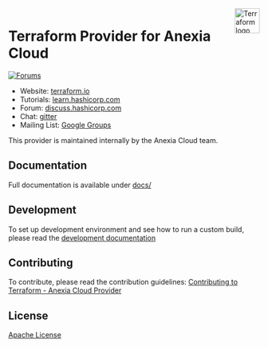 <a href="https://terraform.io">
    <img src="https://cdn.rawgit.com/hashicorp/terraform-website/master/content/source/assets/images/logo-hashicorp.svg" alt="Terraform logo" title="Terraform" align="right" height="50" />
</a>

# Terraform Provider for Anexia Cloud

[![Forums][discuss-badge]][discuss]

[discuss-badge]: https://img.shields.io/badge/discuss-terraform--anxcloud-623CE4.svg?style=flat
[discuss]: https://discuss.hashicorp.com/c/terraform-providers/tf-anxcloud/

- Website: [terraform.io](https://terraform.io)
- Tutorials: [learn.hashicorp.com](https://learn.hashicorp.com/terraform?track=getting-started#getting-started)
- Forum: [discuss.hashicorp.com](https://discuss.hashicorp.com/c/terraform-providers/tf-aws/)
- Chat: [gitter](https://gitter.im/hashicorp-terraform/Lobby)
- Mailing List: [Google Groups](http://groups.google.com/group/terraform-tool)

This provider is maintained internally by the Anexia Cloud team.

## Documentation

Full documentation is available under [docs/](docs/index.md)

## Development

To set up development environment and see how to run a custom build, please read the [development documentation](docs/development.md)

## Contributing

To contribute, please read the contribution guidelines: [Contributing to Terraform - Anexia Cloud Provider](docs/contributing.md)

## License

[Apache License](LICENSE)